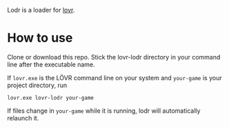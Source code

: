 Lodr is a loader for [lovr](https://lovr.org/).

# How to use

Clone or download this repo. Stick the lovr-lodr directory in your command line after the executable name.

If `lovr.exe` is the LÖVR command line on your system and `your-game` is your project directory, run

    lovr.exe lovr-lodr your-game

If files change in `your-game` while it is running, lodr will automatically relaunch it.
